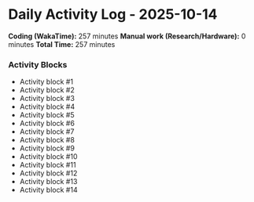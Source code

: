 # Daily Activity Log - 2025-10-14

**Coding (WakaTime):** 257 minutes
**Manual work (Research/Hardware):** 0 minutes
**Total Time:** 257 minutes

### Activity Blocks
- Activity block #1
- Activity block #2
- Activity block #3
- Activity block #4
- Activity block #5
- Activity block #6
- Activity block #7
- Activity block #8
- Activity block #9
- Activity block #10
- Activity block #11
- Activity block #12
- Activity block #13
- Activity block #14
